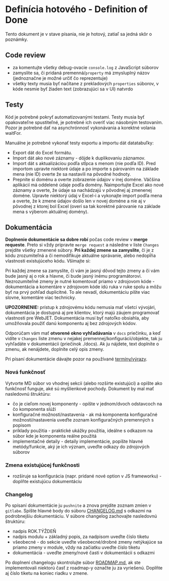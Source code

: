 # Definícia hotového - Definition of Done

Tento dokument je v stave písania, nie je hotový, zatiaľ sa jedná skôr o poznámky.

## Code review

- za komentujte všetky debug-ovacie ```console.log``` z JavaScript súborov
- zamyslite sa, či pridaná premenná/```property``` má zmysluplný názov (jednoznačne je možné určiť čo reprezentuje)
- všetky texty musia byť načítane z prekladových ```properties``` súborov, v kóde nesmie byť žiaden text (zobrazujúci sa v UI) natvrdo

## Testy

Kód je potrebné pokryť automatizovanými testami. Testy musia byť opakovateľne spustiteľné, je potrebné ich overiť viac násobným testovaním. Pozor je potrebné dať na asynchrónnosť vykonávania a korektné volania waitFor.

Manuálne je potrebné vykonať testy exportu a importu dát datatabuľky:

- Export dát do Excel formátu.
- Import dát ako nové záznamy - dôjde k duplikovaniu záznamov.
- Import dát s aktualizáciou podľa stĺpca s menom (nie podľa ID). Pred importom upravte niektoré údaje a po importe s párovaním na základe mena (nie ID) overte že sa nastavili na pôvodné hodnoty.
- Prepnite si doménu a overte zobrazenie údajov v inej doméne. Väčšina aplikácií má oddelené údaje podľa domény. Naimportujte Excel ako nové záznamy a overte, že údaje sa nachádzajú v pôvodnej aj zmenenej doméne. Upravte niektorý údaj v Excel-i a vykonajte import podľa mena a overte, že k zmene údajov došlo len v novej doméne a nie aj v pôvodnej z ktorej bol Excel (overí sa tak korektné párovanie na základe mena s výberom aktuálnej domény).

## Dokumentácia

**Doplnenie dokumentácie sa dobre robí** počas code review v **merge requeste**. Preto si vždy pripravte ```merge request``` a následne v liste ```Changes``` prejdite všetky zmenené súbory. **Pri každej zmene sa zamyslite**, či je z kódu zrozumiteľná a či nemodifikuje aktuálne správanie, alebo nedopĺňa vlastnosti existujúceho kódu. Všímajte si:

Pri každej zmene sa zamyslite, či vám je jasný dôvod tejto zmeny a či vám bude jasný aj o rok a hlavne, či bude jasný inému programátorovi. Nezrozumiteľné zmeny je nutné komentovať priamo v zdrojovom kóde - dokumentácia a komentáre v zdrojovom kóde idú ruka v ruke spolu a môžu byť na prvý pohľad duplicitné. To ale nevadí, dokumentáciu píšte viac slovne, komentáre viac technicky.

**UPOZORNENIE:** prístup k zdrojovému kódu nemusia mať všetci vývojári, dokumentácia je dostupná aj pre klientov, ktorý majú záujem programovať vlastnosti pre WebJET. Dokumentácia musí byť natoľko obsiahla, aby umožňovala použiť danú komponentu aj bez zdrojových kódov.

Odporúčam vám mať **otvorené okno vyhľadávania** v ```docs``` priečinku, a keď vidíte v ```Changes``` liste zmenu v nejakej premennej/konfigurácii/objekte, tak ju vyhľadáte v dokumentácii (priečinok ./docs). Ak ju nájdete, text doplníte o zmenu, ak nenájdete, doplníte celý opis zmeny.

Pri písaní dokumentácie dávajte pozor na používané [termíny/výrazy](terms.md).

### Nová funkčnosť

Vytvorte MD súbor vo vhodnej sekcii (alebo rozšírte existujúci) a opíšte ako funkčnosť funguje, aké sú myšlienkové pochody. Dokument by mal mať nasledovnú štruktúru:

- čo je cieľom novej komponenty - opíšte v jednom/dvoch odstavcoch na čo komponenta slúži
- konfiguračné možnosti/nastavenia - ak má komponenta konfiguračné možnosti/nastavenia uveďte zoznam konfiguračných premenných s popisom
- príklady použitia - praktické ukážky použitia, ideálne s odkazom na súbor kde je komponenta reálne použitá
- implementačné detaily - detaily implementácie, popíšte hlavné metódy/funkcie, aký je ich význam, uveďte odkazy do zdrojových súborov

### Zmena existujúcej funkčnosti

- rozširuje sa konfigurácia (napr. pridané nové option v JS frameworku) - doplňte existujúcu dokumentáciu

### Changelog

Po spísaní dokumentácie ju ```pushnite``` a znova prejdite zoznam zmien v ```gitlabe```. Spíšte hlavné body do súboru [CHANGELOG.md](../../CHANGELOG.md) s odkazmi na podrobnejšiu dokumentáciu. V súbore changelog zachovajte nasledovnú štruktúru:

- nadpis ROK.TÝŽDEŇ
- nadpis modulu + základný popis, za nadpisom uveďte číslo tiketu
- všeobecné - do sekcie uveďte všeobecné/drobné zmeny netýkajúce sa priamo zmeny v module, vždy na začiatku uveďte číslo tiketu
- dokumentácia - uveďte zmeny/nové časti v dokumentácii s odkazmi

Po doplnení changelogu skontrolujte súbor [ROADMAP.md](../../ROADMAP.md), ak ste implementovali niektorú časť z roadmap-y označte ju za vyriešenú. Doplňte aj číslo tiketu na koniec riadku v zmene.
